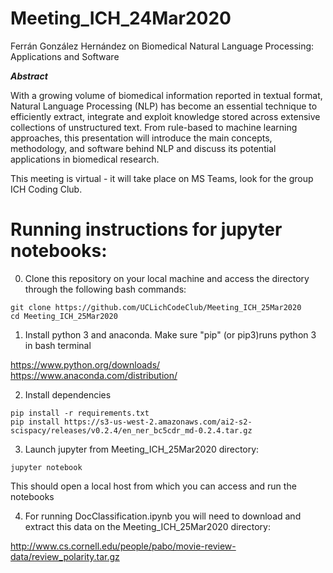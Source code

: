 # Meeting_ICH_24Mar2020

Ferrán González Hernández on Biomedical Natural Language Processing: Applications and Software

***Abstract***

With a growing volume of biomedical information reported in textual format, Natural Language Processing (NLP) has become an essential technique to efficiently extract, integrate and exploit knowledge stored across extensive collections of unstructured text. From rule-based to machine learning approaches, this presentation will introduce the main concepts, methodology, and software behind NLP and discuss its potential applications in biomedical research.

This meeting is virtual - it will take place on MS Teams, look for the group ICH Coding Club.


# Running instructions for jupyter notebooks: 

0. Clone this repository on your local machine and access the directory through the following bash commands:

````
git clone https://github.com/UCLichCodeClub/Meeting_ICH_25Mar2020
cd Meeting_ICH_25Mar2020
````

1. Install python 3 and anaconda. Make sure "pip" (or pip3)runs python 3 in bash terminal

https://www.python.org/downloads/
https://www.anaconda.com/distribution/



2. Install dependencies

````
pip install -r requirements.txt
pip install https://s3-us-west-2.amazonaws.com/ai2-s2-scispacy/releases/v0.2.4/en_ner_bc5cdr_md-0.2.4.tar.gz
````

3. Launch jupyter from Meeting_ICH_25Mar2020 directory:

````
jupyter notebook 
````

This should open a local host from which you can access and run the notebooks

4. For running DocClassification.ipynb you will need to download and extract this data on the Meeting_ICH_25Mar2020 directory: 

http://www.cs.cornell.edu/people/pabo/movie-review-data/review_polarity.tar.gz
